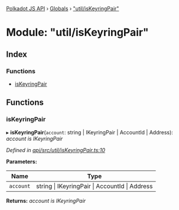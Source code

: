 [Polkadot JS API](../README.md) › [Globals](../globals.md) › ["util/isKeyringPair"](_util_iskeyringpair_.md)

# Module: "util/isKeyringPair"

## Index

### Functions

* [isKeyringPair](_util_iskeyringpair_.md#iskeyringpair)

## Functions

###  isKeyringPair

▸ **isKeyringPair**(`account`: string | IKeyringPair | AccountId | Address): *account is IKeyringPair*

*Defined in [api/src/util/isKeyringPair.ts:10](https://github.com/polkadot-js/api/blob/00fed90da2/packages/api/src/util/isKeyringPair.ts#L10)*

**Parameters:**

Name | Type |
------ | ------ |
`account` | string &#124; IKeyringPair &#124; AccountId &#124; Address |

**Returns:** *account is IKeyringPair*
